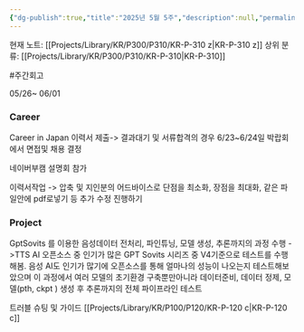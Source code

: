 ```yaml
---
{"dg-publish":true,"title":"2025년 5월 5주","description":null,"permalink":"/projects/library/kr/p300/p310/kr-p-310-z/","dgPassFrontmatter":true,"noteIcon":"0","created":"2025-05-26T16:31:41.167+09:00","updated":"2025-06-04T14:58:57.579+09:00"}
---
```


현재 노트: [[Projects/Library/KR/P300/P310/KR-P-310 z\|KR-P-310 z]] 
상위 분류: [[Projects/Library/KR/P300/P310/KR-P-310\|KR-P-310]] 

#주간회고

05/26~ 06/01


### Career 
Career in Japan 이력서 제출-> 결과대기 및 서류합격의 경우 6/23~6/24일 박랍회에서 면접및 채용 결정

네이버부캠 설명회 참가


이력서작업
-> 압축 및 지인분의 어드바이스로 단점을 최소화, 장점을 최대화, 같은 파일안에 pdf로넣기 등 추가 수정 진행하기

### Project
GptSovits 를 이용한 음성데이터 전처리, 파인튜닝, 모델 생성, 추론까지의 과정 수행
->TTS AI 오픈소스 중 인기가 많은  GPT Sovits 시리즈 중 V4기준으로 테스트를 수행해봄. 음성 AI도 인기가 많기에 오픈소스를 통해 얼마나의 성능이 나오는지 테스트해보았으며 이 과정에서 여러 모델의 초기환경 구축뿐만아니라 데이터준비, 데이터 정제, 모델(pth, ckpt ) 생성 후 추론까지의 전체 파이프라인 테스트


트러블 슈팅 및 가이드 [[Projects/Library/KR/P100/P120/KR-P-120 c\|KR-P-120 c]]



